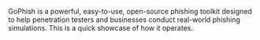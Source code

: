 GoPhish is a powerful, easy-to-use, open-source phishing toolkit designed to help penetration testers and businesses conduct real-world phishing simulations. This is a quick showcase of how it operates. 
